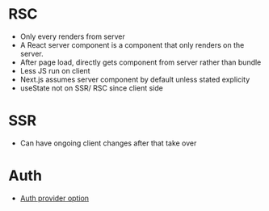 # RSC
- Only every renders from server
- A React server component is a component that only renders on the server.
- After page load, directly gets component from server rather than bundle
- Less JS run on client
- Next.js assumes server component by default unless stated explicity
- useState not on SSR/ RSC since client side

# SSR
- Can have ongoing client changes after that take over

# Auth
- [Auth provider option](https://neon.tech/)
